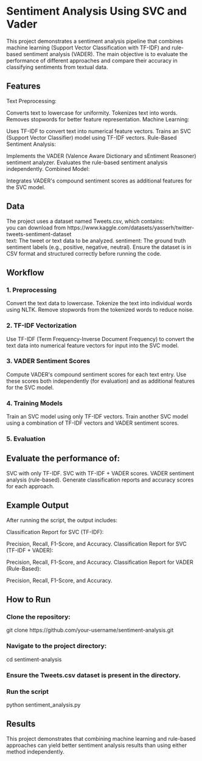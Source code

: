 <h1>Sentiment Analysis Using SVC and Vader</h1>
This project demonstrates a sentiment analysis pipeline that combines machine learning (Support Vector Classification with TF-IDF) and rule-based sentiment analysis (VADER). The main objective is to evaluate the performance of different approaches and compare their accuracy in classifying sentiments from textual data.

<h2>Features</h2>
Text Preprocessing:

Converts text to lowercase for uniformity.
Tokenizes text into words.
Removes stopwords for better feature representation.
Machine Learning:

Uses TF-IDF to convert text into numerical feature vectors.
Trains an SVC (Support Vector Classifier) model using TF-IDF vectors.
Rule-Based Sentiment Analysis:

Implements the VADER (Valence Aware Dictionary and sEntiment Reasoner) sentiment analyzer.
Evaluates the rule-based sentiment analysis independently.
Combined Model:

Integrates VADER's compound sentiment scores as additional features for the SVC model.
<h2>Data</h2>
The project uses a dataset named Tweets.csv, which contains:<br>
you can download from https://www.kaggle.com/datasets/yasserh/twitter-tweets-sentiment-dataset
<br>
text: The tweet or text data to be analyzed.
sentiment: The ground truth sentiment labels (e.g., positive, negative, neutral).
Ensure the dataset is in CSV format and structured correctly before running the code.

<h2>Workflow</h2>
<h3>1. Preprocessing </h3>
Convert the text data to lowercase.
Tokenize the text into individual words using NLTK.
Remove stopwords from the tokenized words to reduce noise.
<h3>2. TF-IDF Vectorization </h3>
Use TF-IDF (Term Frequency-Inverse Document Frequency) to convert the text data into numerical feature vectors for input into the SVC model.
<h3>3. VADER Sentiment Scores</h3>
Compute VADER's compound sentiment scores for each text entry.
Use these scores both independently (for evaluation) and as additional features for the SVC model.
<h3>4. Training Models</h3>
Train an SVC model using only TF-IDF vectors.
Train another SVC model using a combination of TF-IDF vectors and VADER sentiment scores.
<h3>5. Evaluation</h3>
<h2>Evaluate the performance of:</h2>
SVC with only TF-IDF.
SVC with TF-IDF + VADER scores.
VADER sentiment analysis (rule-based).
Generate classification reports and accuracy scores for each approach.

<h2>Example Output</h2>
After running the script, the output includes:

Classification Report for SVC (TF-IDF):

Precision, Recall, F1-Score, and Accuracy.
Classification Report for SVC (TF-IDF + VADER):

Precision, Recall, F1-Score, and Accuracy.
Classification Report for VADER (Rule-Based):

Precision, Recall, F1-Score, and Accuracy.
<h2>How to Run</h2>
<h3>Clone the repository:</h3>
git clone https://github.com/your-username/sentiment-analysis.git
<h3>Navigate to the project directory:</h3>

cd sentiment-analysis

<h3>Ensure the Tweets.csv dataset is present in the directory.</h3>
<h3>Run the script</h3>
python sentiment_analysis.py

<h2>Results</h2>
This project demonstrates that combining machine learning and rule-based approaches can yield better sentiment analysis results than using either method independently.

